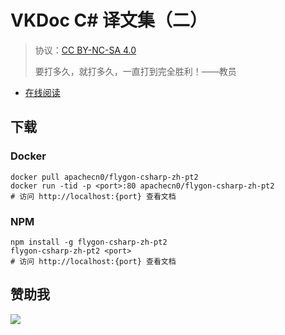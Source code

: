 # VKDoc C# 译文集（二）

> 协议：[CC BY-NC-SA 4.0](http://creativecommons.org/licenses/by-nc-sa/4.0/)
> 
> 要打多久，就打多久，一直打到完全胜利！——教员

* [在线阅读](https://csharp2.flygon.net)
## 下载

### Docker

```
docker pull apachecn0/flygon-csharp-zh-pt2
docker run -tid -p <port>:80 apachecn0/flygon-csharp-zh-pt2
# 访问 http://localhost:{port} 查看文档
```

### NPM

```
npm install -g flygon-csharp-zh-pt2
flygon-csharp-zh-pt2 <port>
# 访问 http://localhost:{port} 查看文档
```

## 赞助我

![](https://img-blog.csdnimg.cn/20200112005920729.png)
